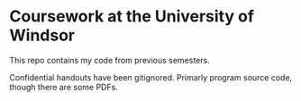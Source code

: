 # Coursework at the University of Windsor

This repo contains my code from previous semesters.

Confidential handouts have been gitignored. Primarly program source code, though there are some PDFs.
